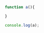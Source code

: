 ``` JavaScript This is a title http://octopress.org/docs/blogging/code/ This is a link
function a(){

}

console.log(a);
```
